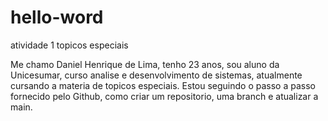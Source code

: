 # hello-word
atividade 1 topicos especiais

Me chamo Daniel Henrique de Lima, tenho 23 anos, sou aluno da Unicesumar, curso analise e desenvolvimento de sistemas, atualmente cursando a materia de topicos especiais.
Estou seguindo o passo a passo fornecido pelo Github, como criar um repositorio, uma branch e atualizar a main.

